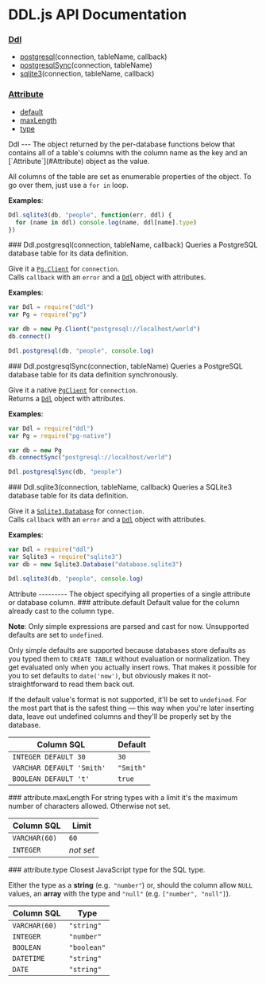 DDL.js API Documentation
========================
### [Ddl](#Ddl)
- [postgresql](#Ddl.postgresql)(connection, tableName, callback)
- [postgresqlSync](#Ddl.postgresqlSync)(connection, tableName)
- [sqlite3](#Ddl.sqlite3)(connection, tableName, callback)

### [Attribute](#Attribute)
- [default](#attribute.default)
- [maxLength](#attribute.maxLength)
- [type](#attribute.type)


<a name="Ddl" />
Ddl
---
The object returned by the per-database functions below that contains all
of a table's columns with the column name as the key and an
[`Attribute`](#Attribute) object as the value.

All columns of the table are set as enumerable properties of the object.
To go over them, just use a `for in` loop.

**Examples**:
```javascript
Ddl.sqlite3(db, "people", function(err, ddl) {
  for (name in ddl) console.log(name, ddl[name].type)
})
```

<a name="Ddl.postgresql" />
### Ddl.postgresql(connection, tableName, callback)
Queries a PostgreSQL database table for its data definition.

Give it a [`Pg.Client`](https://github.com/brianc/node-postgres/wiki/Client)
for `connection`.  
Calls `callback` with an `error` and a [`Ddl`](#Ddl) object with attributes.

**Examples**:
```javascript
var Ddl = require("ddl")
var Pg = require("pg")

var db = new Pg.Client("postgresql://localhost/world")
db.connect()

Ddl.postgresql(db, "people", console.log)
```

<a name="Ddl.postgresqlSync" />
### Ddl.postgresqlSync(connection, tableName)
Queries a PostgreSQL database table for its data definition synchronously.

Give it a native [`PgClient`](https://github.com/brianc/node-pg-native) for
`connection`.  
Returns a [`Ddl`](#Ddl) object with attributes.

**Examples**:
```javascript
var Ddl = require("ddl")
var Pg = require("pg-native")

var db = new Pg
db.connectSync("postgresql://localhost/world")

Ddl.postgresqlSync(db, "people")
```

<a name="Ddl.sqlite3" />
### Ddl.sqlite3(connection, tableName, callback)
Queries a SQLite3 database table for its data definition.

Give it a [`Sqlite3.Database`][Sqlite.Database] for `connection`.  
Calls `callback` with an `error` and a [`Ddl`](#Ddl) object with attributes.

[Sqlite.Database]: https://github.com/developmentseed/node-sqlite3/wiki/API

**Examples**:
```javascript
var Ddl = require("ddl")
var Sqlite3 = require("sqlite3")
var db = new Sqlite3.Database("database.sqlite3")

Ddl.sqlite3(db, "people", console.log)
```


<a name="Attribute" />
Attribute
---------
The object specifying all properties of a single attribute or database
column.

<a name="attribute.default" />
### attribute.default
Default value for the column already cast to the column type.

**Note**: Only simple expressions are parsed and cast for now. Unsupported
defaults are set to `undefined`.

Only simple defaults are supported because databases store defaults as you
typed them to `CREATE TABLE` without evaluation or normalization. They get
evaluated only when you actually insert rows. That makes it possible for you
to set defaults to `date('now')`, but obviously makes it not-straightforward
to read them back out.

If the default value's format is not supported, it'll be set to `undefined`.
For the most part that is the safest thing — this way when you're later
inserting data, leave out undefined columns and they'll be properly set by
the database.

Column SQL                | Default
--------------------------|--------
`INTEGER DEFAULT 30      `| `30`
`VARCHAR DEFAULT 'Smith' `| `"Smith"`
`BOOLEAN DEFAULT 't'     `| `true`

<a name="attribute.maxLength" />
### attribute.maxLength
For string types with a limit it's the maximum number of characters allowed.
Otherwise not set.

Column SQL    | Limit
--------------|------
`VARCHAR(60) `| `60`
`INTEGER     `| *not set*

<a name="attribute.type" />
### attribute.type
Closest JavaScript type for the SQL type.

Either the type as a **string** (e.g.` "number"`) or, should the column
allow `NULL` values, an **array** with the type and `"null"`
(e.g. `["number", "null"]`).

Column SQL    | Type
--------------|-----
`VARCHAR(60) `| `"string"`
`INTEGER     `| `"number"`
`BOOLEAN     `| `"boolean"`
`DATETIME    `| `"string"`
`DATE        `| `"string"`
